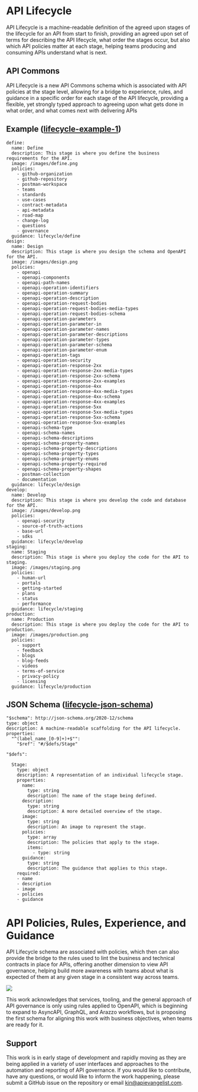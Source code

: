 # API Lifecycle
API Lifecycle is a machine-readable definition of the agreed upon stages of the lifecycle for an API from start to finish, providing an agreed upon set of terms for describing the API lifecycle, what order the stages occur, but also which API policies matter at each stage, helping teams producing and consuming APIs understand what is next.

## API Commons
API Lifecycle is a new API Commons schema which is associated with API policies at the stage level, allowing for a bridge to experience, rules, and guidance in a specific order for each stage of the API lifecycle, providing a flexible, yet strongly typed approach to agreeing upon what gets done in what order, and what comes next with delivering APIs

## Example ([lifecycle-example-1](lifecycle-example-1.yml))

```
define:
  name: Define
  description: This stage is where you define the business requirements for the API.
  image: /images/define.png
  policies:
    - github-organization
    - github-repository
    - postman-workspace 
    - teams
    - standards   
    - use-cases
    - contract-metadata
    - api-metadata
    - road-map
    - change-log 
    - questions   
    - governance
  guidance: lifecycle/define
design:
  name: Design
  description: This stage is where you design the schema and OpenAPI for the API.
  image: /images/design.png
  policies:
    - openapi
    - openapi-components 
    - openapi-path-names
    - openapi-operation-identifiers
    - openapi-operation-summary
    - openapi-operation-description
    - openapi-operation-request-bodies
    - openapi-operation-request-bodies-media-types
    - openapi-operation-request-bodies-schema
    - openapi-operation-parameters
    - openapi-operation-parameter-in
    - openapi-operation-parameter-names
    - openapi-operation-parameter-descriptions
    - openapi-operation-parameter-types
    - openapi-operation-parameter-schema
    - openapi-operation-parameter-enum
    - openapi-operation-tags
    - openapi-operation-security
    - openapi-operation-response-2xx
    - openapi-operation-response-2xx-media-types
    - openapi-operation-response-2xx-schema
    - openapi-operation-response-2xx-examples
    - openapi-operation-response-4xx
    - openapi-operation-response-4xx-media-types
    - openapi-operation-response-4xx-schema
    - openapi-operation-response-4xx-examples
    - openapi-operation-response-5xx
    - openapi-operation-response-5xx-media-types
    - openapi-operation-response-5xx-schema
    - openapi-operation-response-5xx-examples
    - openapi-schema-type
    - openapi-schema-names
    - openapi-schema-descriptions
    - openapi-schema-property-names
    - openapi-schema-property-descriptions
    - openapi-schema-property-types
    - openapi-schema-property-enums
    - openapi-schema-property-required
    - openapi-schema-property-shapes
    - postman-collection
    - documentation   
  guidance: lifecycle/design    
develop:
  name: Develop
  description: This stage is where you develop the code and database for the API.
  image: /images/develop.png
  policies:
    - openapi-security  
    - source-of-truth-actions
    - base-url
    - sdks
  guidance: lifecycle/develop
staging:
  name: Staging
  description: This stage is where you deploy the code for the API to staging.
  image: /images/staging.png
  policies:
    - human-url
    - portals
    - getting-started
    - plans    
    - status
    - performance 
  guidance: lifecycle/staging    
production:
  name: Production
  description: This stage is where you deploy the code for the API to production.
  image: /images/production.png
  policies:
    - support 
    - feedback 
    - blogs
    - blog-feeds
    - videos
    - terms-of-service
    - privacy-policy 
    - licensing      
  guidance: lifecycle/production      
```

## JSON Schema ([lifecycle-json-schema](lifecycle-json-schema.yml))

```
"$schema": http://json-schema.org/2020-12/schema
type: object
description: A machine-readable scaffolding for the API lifecycle.
properties:
  "^(label_name_[0-9]+)+$"":
    "$ref": "#/$defs/Stage"

"$defs":

  Stage:
    type: object
    description: A representation of an individual lifecycle stage.
    properties:
      name:
        type: string
        description: The name of the stage being defined.
      description:
        type: string
        description: A more detailed overview of the stage.
      image:
        type: string
        description: An image to represent the stage.
      policies:
        type: array
        description: The policies that apply to the stage.
        items:
          - type: string
      guidance:
        type: string
        description: The guidance that applies to this stage.
    required:
    - name
    - description
    - image
    - policies
    - guidance
```

# API Policies, Rules, Experience, and Guidance
API Lifecycle schema are associated with policies, which then can also provide the bridge to the rules used to lint the business and technical contracts in place for APIs, offering another dimension to view API governance, helping build more awareness with teams about what is expected of them at any given stage in a consistent way across teams.

<img src="https://kinlane-productions2.s3.us-east-1.amazonaws.com/policies-rules-guidance-experience-lifecycle.jpg">

This work acknowledges that services, tooling, and the general approach of API governance is only using rules applied to OpenAPI, which is beginning to expand to AsyncAPI, GraphQL, and Arazzo workflows, but is proposing the first schema for aligning this work with business objectives, when teams are ready for it.

## Support
This work is in early stage of development and rapidly moving as they are being applied in a variety of user interfaces and approaches to the automation and reporting of API governance. If you would like to contribute, have any questions, or would like to inform the work happening, please submit a GitHub issue on the repository or email kin@apievangelist.com.
